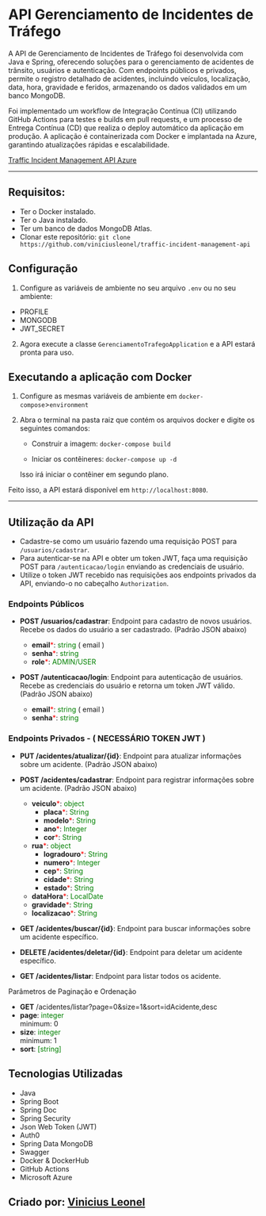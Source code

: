 # API Gerenciamento de Incidentes de Tráfego

A API de Gerenciamento de Incidentes de Tráfego foi desenvolvida com Java e Spring, 
oferecendo soluções para o gerenciamento de acidentes de trânsito, usuários e autenticação. 
Com endpoints públicos e privados, permite o registro detalhado de acidentes, incluindo 
veículos, localização, data, hora, gravidade e feridos, armazenando os dados validados 
em um banco MongoDB. 

Foi implementado um workflow de Integração Contínua (CI) utilizando GitHub Actions para testes e builds em pull requests, e um processo de Entrega Contínua (CD) que realiza o deploy automático da aplicação em produção. A aplicação é containerizada com Docker e implantada na Azure, garantindo atualizações rápidas e escalabilidade.

[Traffic Incident Management API Azure](https://traffic-incident-api-dev-dtbtfvg2e7e7a8eq.eastus2-01.azurewebsites.net/swagger-ui/index.html)

--- 

## Requisitos:
- Ter o Docker instalado.
- Ter o Java instalado.
- Ter um banco de dados MongoDB Atlas.
- Clonar este repositório: `git clone https://github.com/viniciusleonel/traffic-incident-management-api`

## Configuração

1. Configure as variáveis de ambiente no seu arquivo `.env` ou no seu ambiente:
- PROFILE
- MONGODB
- JWT_SECRET

2. Agora execute a classe `GerenciamentoTrafegoApplication` e a API estará pronta para uso.

## Executando a aplicação com Docker

1. Configure as mesmas variáveis de ambiente em `docker-compose`>`environment`

2. Abra o terminal na pasta raiz que contém os arquivos docker e digite os seguintes comandos:

    - Construir a imagem:
      `docker-compose build`

    - Iniciar os contêineres:
      `docker-compose up -d`

   Isso irá iniciar o contêiner em segundo plano.

Feito isso, a API estará disponível em `http://localhost:8080`.

---

## Utilização da API

- Cadastre-se como um usuário fazendo uma requisição POST para `/usuarios/cadastrar`.
- Para autenticar-se na API e obter um token JWT, faça uma requisição POST para `/autenticacao/login` enviando as credenciais de usuário.
- Utilize o token JWT recebido nas requisições aos endpoints privados da API, enviando-o no cabeçalho `Authorization`.

### Endpoints Públicos

- **POST /usuarios/cadastrar**: Endpoint para cadastro de novos usuários. Recebe os dados do usuário a ser cadastrado. (Padrão JSON abaixo)
    - **email**<span style="color: red;">*</span>: <span style="color: green;">string </span>( email )
    - **senha**<span style="color: red;">*</span>: <span style="color: green;">string</span>
    - **role**<span style="color: red;">*</span>: <span style="color: green;">ADMIN/USER</span>
  

- **POST /autenticacao/login**: Endpoint para autenticação de usuários. Recebe as credenciais do usuário e retorna um token JWT válido. (Padrão JSON abaixo)
    - **email**<span style="color: red;">*</span>: <span style="color: green;">string </span>( email )
    - **senha**<span style="color: red;">*</span>: <span style="color: green;">string</span>


### Endpoints Privados - ( NECESSÁRIO TOKEN JWT )

- **PUT /acidentes/atualizar/{id}**: Endpoint para atualizar informações sobre um acidente. (Padrão JSON abaixo)
- **POST /acidentes/cadastrar**: Endpoint para registrar informações sobre um acidente. (Padrão JSON abaixo)
    - **veiculo**<span style="color: red;">*</span>: <span style="color: green;">object</span>
        - **placa**<span style="color: red;">*</span>: <span style="color: green;">String</span> 
        - **modelo**<span style="color: red;">*</span>: <span style="color: green;">String</span> 
        - **ano**<span style="color: red;">*</span>: <span style="color: green;">Integer</span> 
        - **cor**<span style="color: red;">*</span>: <span style="color: green;">String</span>
    - **rua**<span style="color: red;">*</span>: <span style="color: green;">object</span>
        - **logradouro**<span style="color: red;">*</span>: <span style="color: green;">String</span>
        - **numero**<span style="color: red;">*</span>: <span style="color: green;">Integer</span>
        - **cep**<span style="color: red;">*</span>: <span style="color: green;">String</span>
        - **cidade**<span style="color: red;">*</span>: <span style="color: green;">String</span>
        - **estado**<span style="color: red;">*</span>: <span style="color: green;">String</span>
    - **dataHora**<span style="color: red;">*</span>: <span style="color: green;">LocalDate</span>
    - **gravidade**<span style="color: red;">*</span>: <span style="color: green;">String</span>
    - **localizacao**<span style="color: red;">*</span>: <span style="color: green;">String</span>

- **GET /acidentes/buscar/{id}**: Endpoint para buscar informações sobre um acidente específico.
- **DELETE /acidentes/deletar/{id}**: Endpoint para deletar um acidente específico.
- **GET /acidentes/listar**: Endpoint para listar todos os acidente.

Parâmetros de Paginação e Ordenação

- **GET** /acidentes/listar?page=0&size=1&sort=idAcidente,desc
- **page**: <span style="color: green;">integer</span>  
  minimum: 0
- **size**: <span style="color: green;">integer</span>  
  minimum: 1
- **sort**: <span style="color: green;">[string]</span> 


## Tecnologias Utilizadas

- Java
- Spring Boot
- Spring Doc
- Spring Security
- Json Web Token (JWT)
- Auth0
- Spring Data MongoDB
- Swagger
- Docker & DockerHub
- GitHub Actions
- Microsoft Azure

## **Criado por**: [Vinicius Leonel](https://www.linkedin.com/in/viniciuslps/)